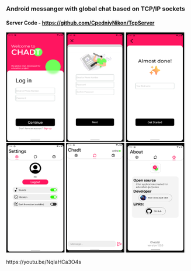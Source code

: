 ### Android messanger with global chat based on TCP/IP sockets
#### Server Code - https://github.com/CpedniyNikon/TcpServer

<p float="left">
    <img src="./AuthorizationUser.png" width="160" height="300">
    <img src="./Registration.png" width="160" height="300">
    <img src="./RegistrationNickname.png" width="160"  height="300">
    <img src="./SettingFragment.png" width="160"  height="300">
    <img src="./ChatFragment.png" width="160" height="300">
    <img src="./AboutFragment.png" width="160" height="300">
</p>
https://youtu.be/NqIaHCa3O4s
